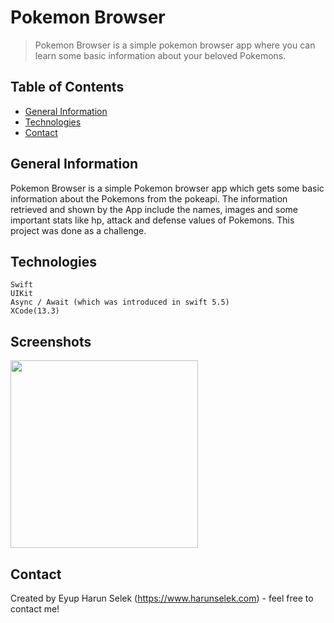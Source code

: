 #  Pokemon Browser
> Pokemon Browser is a simple pokemon browser app where you can learn some basic information about your beloved Pokemons.



## Table of Contents
* [General Information](#general-information)
* [Technologies](#technologies)
* [Contact](#contact)
  
## General Information
Pokemon Browser is a simple Pokemon browser app which gets some basic information about the Pokemons from the pokeapi. The information retrieved and shown by the App include the names, images and some important stats like hp, attack and defense values of Pokemons. This project was done as a challenge.

## Technologies
    Swift
    UIKit
    Async / Await (which was introduced in swift 5.5)
    XCode(13.3)
    
## Screenshots
<img src="https://user-images.githubusercontent.com/25989773/159735679-5fe74969-b6a2-4fde-8683-eba2608c549e.png" width="300" />




## Contact
Created by Eyup Harun Selek (https://www.harunselek.com) - feel free to contact me!
